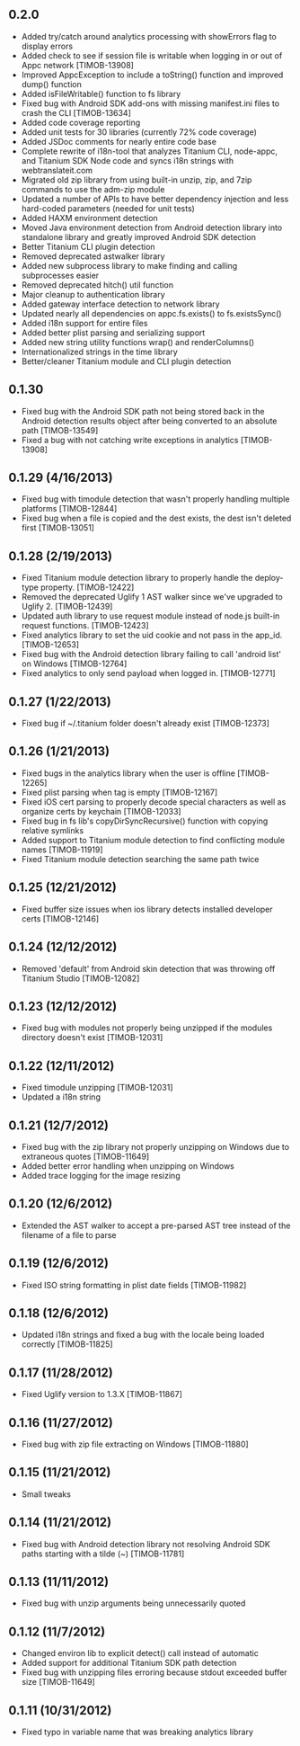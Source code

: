 0.2.0
-------------------
 * Added try/catch around analytics processing with showErrors flag to display errors
 * Added check to see if session file is writable when logging in or out of Appc network [TIMOB-13908]
 * Improved AppcException to include a toString() function and improved dump() function
 * Added isFileWritable() function to fs library
 * Fixed bug with Android SDK add-ons with missing manifest.ini files to crash the CLI [TIMOB-13634]
 * Added code coverage reporting
 * Added unit tests for 30 libraries (currently 72% code coverage)
 * Added JSDoc comments for nearly entire code base
 * Complete rewrite of i18n-tool that analyzes Titanium CLI, node-appc, and Titanium SDK Node code and syncs i18n strings with webtranslateit.com
 * Migrated old zip library from using built-in unzip, zip, and 7zip commands to use the adm-zip module
 * Updated a number of APIs to have better dependency injection and less hard-coded parameters (needed for unit tests)
 * Added HAXM environment detection
 * Moved Java environment detection from Android detection library into standalone library and greatly improved Android SDK detection
 * Better Titanium CLI plugin detection
 * Removed deprecated astwalker library
 * Added new subprocess library to make finding and calling subprocesses easier
 * Removed deprecated hitch() util function
 * Major cleanup to authentication library
 * Added gateway interface detection to network library
 * Updated nearly all dependencies on appc.fs.exists() to fs.existsSync()
 * Added i18n support for entire files
 * Added better plist parsing and serializing support
 * Added new string utility functions wrap() and renderColumns()
 * Internationalized strings in the time library
 * Better/cleaner Titanium module and CLI plugin detection

0.1.30
-------------------
 * Fixed bug with the Android SDK path not being stored back in the Android detection results object after being converted to an absolute path [TIMOB-13549]
 * Fixed a bug with not catching write exceptions in analytics [TIMOB-13908]

0.1.29 (4/16/2013)
-------------------
 * Fixed bug with timodule detection that wasn't properly handling multiple platforms [TIMOB-12844]
 * Fixed bug when a file is copied and the dest exists, the dest isn't deleted first [TIMOB-13051]

0.1.28 (2/19/2013)
-------------------
 * Fixed Titanium module detection library to properly handle the deploy-type property. [TIMOB-12422]
 * Removed the deprecated Uglify 1 AST walker since we've upgraded to Uglify 2. [TIMOB-12439]
 * Updated auth library to use request module instead of node.js built-in request functions. [TIMOB-12423]
 * Fixed analytics library to set the uid cookie and not pass in the app_id. [TIMOB-12653]
 * Fixed bug with the Android detection library failing to call 'android list' on Windows [TIMOB-12764]
 * Fixed analytics to only send payload when logged in. [TIMOB-12771]

0.1.27 (1/22/2013)
-------------------
 * Fixed bug if ~/.titanium folder doesn't already exist [TIMOB-12373]

0.1.26 (1/21/2013)
-------------------
 * Fixed bugs in the analytics library when the user is offline [TIMOB-12265]
 * Fixed plist parsing when <string> tag is empty [TIMOB-12167]
 * Fixed iOS cert parsing to properly decode special characters as well as organize certs by keychain [TIMOB-12033]
 * Fixed bug in fs lib's copyDirSyncRecursive() function with copying relative symlinks
 * Added support to Titanium module detection to find conflicting module names [TIMOB-11919]
 * Fixed Titanium module detection searching the same path twice

0.1.25 (12/21/2012)
-------------------
 * Fixed buffer size issues when ios library detects installed developer certs [TIMOB-12146]

0.1.24 (12/12/2012)
-------------------
 * Removed 'default' from Android skin detection that was throwing off Titanium Studio [TIMOB-12082]

0.1.23 (12/12/2012)
-------------------
 * Fixed bug with modules not properly being unzipped if the modules directory doesn't exist [TIMOB-12031]

0.1.22 (12/11/2012)
-------------------
 * Fixed timodule unzipping [TIMOB-12031]
 * Updated a i18n string

0.1.21 (12/7/2012)
-------------------
 * Fixed bug with the zip library not properly unzipping on Windows due to extraneous quotes [TIMOB-11649]
 * Added better error handling when unzipping on Windows
 * Added trace logging for the image resizing

0.1.20 (12/6/2012)
-------------------
 * Extended the AST walker to accept a pre-parsed AST tree instead of the filename of a file to parse

0.1.19 (12/6/2012)
-------------------
 * Fixed ISO string formatting in plist date fields [TIMOB-11982]

0.1.18 (12/6/2012)
-------------------
 * Updated i18n strings and fixed a bug with the locale being loaded correctly [TIMOB-11825]

0.1.17 (11/28/2012)
-------------------
 * Fixed Uglify version to 1.3.X [TIMOB-11867]

0.1.16 (11/27/2012)
-------------------
 * Fixed bug with zip file extracting on Windows [TIMOB-11880]

0.1.15 (11/21/2012)
-------------------
 * Small tweaks

0.1.14 (11/21/2012)
-------------------
 * Fixed bug with Android detection library not resolving Android SDK paths starting with a tilde (~) [TIMOB-11781]

0.1.13 (11/11/2012)
-------------------
 * Fixed bug with unzip arguments being unnecessarily quoted

0.1.12 (11/7/2012)
-------------------
 * Changed environ lib to explicit detect() call instead of automatic
 * Added support for additional Titanium SDK path detection
 * Fixed bug with unzipping files erroring because stdout exceeded buffer size [TIMOB-11649]

0.1.11 (10/31/2012)
-------------------
 * Fixed typo in variable name that was breaking analytics library
